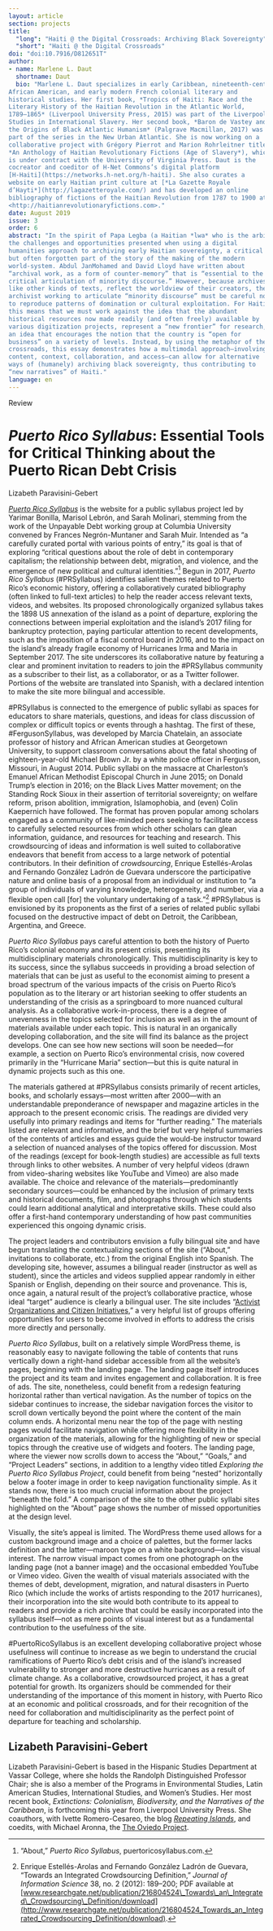 ```yaml
---
layout: article
section: projects
title: 
  "long": "Haiti @ the Digital Crossroads: Archiving Black Sovereignty"
  "short": "Haiti @ the Digital Crossroads"
doi: "doi:10.7916/D812651T"
author: 
- name: Marlene L. Daut  
  shortname: Daut
  bio: "Marlene L. Daut specializes in early Caribbean, nineteenth-century
African American, and early modern French colonial literary and
historical studies. Her first book, *Tropics of Haiti: Race and the
Literary History of the Haitian Revolution in the Atlantic World,
1789–1865* (Liverpool University Press, 2015) was part of the Liverpool
Studies in International Slavery. Her second book, *Baron de Vastey and
the Origins of Black Atlantic Humanism* (Palgrave Macmillan, 2017) was
part of the series in the New Urban Atlantic. She is now working on a
collaborative project with Grégory Pierrot and Marion Rohrleitner titled
*An Anthology of Haitian Revolutionary Fictions (Age of Slavery*), which
is under contract with the University of Virginia Press. Daut is the
cocreator and coeditor of H-Net Commons’s digital platform
[H-Haiti](https://networks.h-net.org/h-haiti). She also curates a
website on early Haitian print culture at [*La Gazette Royale
d’Hayti*](http://lagazetteroyale.com/) and has developed an online
bibliography of fictions of the Haitian Revolution from 1787 to 1900 at
<http://haitianrevolutionaryfictions.com>."
date: August 2019
issue: 3
order: 6
abstract: "In the spirit of Papa Legba (a Haitian *lwa* who is the arbiter of the crossroads between the human and nonhuman worlds), this essay examines
the challenges and opportunities presented when using a digital
humanities approach to archiving early Haitian sovereignty, a critical
but often forgotten part of the story of the making of the modern
world-system. Abdul JanMohamed and David Lloyd have written about
“archival work, as a form of counter-memory” that is “essential to the
critical articulation of minority discourse.” However, because archives,
like other kinds of texts, reflect the worldview of their creators, the
archivist working to articulate “minority discourse” must be careful not
to reproduce patterns of domination or cultural exploitation. For Haiti,
this means that we must work against the idea that the abundant
historical resources now made readily (and often freely) available by
various digitization projects, represent a “new frontier” for research,
an idea that encourages the notion that the country is “open for
business” on a variety of levels. Instead, by using the metaphor of the
crossroads, this essay demonstrates how a multimodal approach—involving
content, context, collaboration, and access—can allow for alternative
ways of (humanely) archiving black sovereignty, thus contributing to
“new narratives” of Haiti."
language: en
---
```


Review

*Puerto Rico Syllabus*: Essential Tools for Critical Thinking about the Puerto Rican Debt Crisis
================================================================================================

Lizabeth Paravisini-Gebert

[*Puerto Rico Syllabus*](https://puertoricosyllabus.com/) is the website
for a public syllabus project led by Yarimar Bonilla, Marisol Lebrón,
and Sarah Molinari, stemming from the work of the Unpayable Debt working
group at Columbia University convened by Frances Negrón-Muntaner and
Sarah Muir. Intended as “a carefully curated portal with various points
of entry,” its goal is that of exploring “critical questions about the
role of debt in contemporary capitalism; the relationship between debt,
migration, and violence, and the emergence of new political and cultural
identities.”[^1] Begun in 2017, *Puerto Rico Syllabus* (\#PRSyllabus)
identifies salient themes related to Puerto Rico’s economic history,
offering a collaboratively curated bibliography (often linked to
full-text articles) to help the reader access relevant texts, videos,
and websites. Its proposed chronologically organized syllabus takes the
1898 US annexation of the island as a point of departure, exploring the
connections between imperial exploitation and the island’s 2017 filing
for bankruptcy protection, paying particular attention to recent
developments, such as the imposition of a fiscal control board in 2016,
and to the impact on the island’s already fragile economy of Hurricanes
Irma and Maria in September 2017. The site underscores its collaborative
nature by featuring a clear and prominent invitation to readers to join
the \#PRSyllabus community as a subscriber to their list, as a
collaborator, or as a Twitter follower. Portions of the website are
translated into Spanish, with a declared intention to make the site more
bilingual and accessible.

\#PRSyllabus is connected to the emergence of public syllabi as spaces
for educators to share materials, questions, and ideas for class
discussion of complex or difficult topics or events through a hashtag.
The first of these, \#FergusonSyllabus, was developed by Marcia
Chatelain, an associate professor of history and African American
studies at Georgetown University, to support classroom conversations
about the fatal shooting of eighteen-year-old Michael Brown Jr. by a
white police officer in Fergusson, Missouri, in August 2014. Public
syllabi on the massacre at Charleston’s Emanuel African Methodist
Episcopal Church in June 2015; on Donald Trump’s election in 2016; on
the Black Lives Matter movement; on the Standing Rock Sioux in their
assertion of territorial sovereignty; on welfare reform, prison
abolition, immigration, Islamophobia, and (even) Colin Kaepernich have
followed. The format has proven popular among scholars engaged as a
community of like-minded peers seeking to facilitate access to carefully
selected resources from which other scholars can glean information,
guidance, and resources for teaching and research. This crowdsourcing of
ideas and information is well suited to collaborative endeavors that
benefit from access to a large network of potential contributors. In
their definition of *crowdsourcing*, Enrique Estellés-Arolas and
Fernando González Ladrón de Guevara underscore the participative nature
and online basis of a proposal from an individual or institution to “a
group of individuals of varying knowledge, heterogeneity, and number,
via a flexible open call \[for\] the voluntary undertaking of a
task.”[^2] \#PRSyllabus is envisioned by its proponents as the first of
a series of related public syllabi focused on the destructive impact of
debt on Detroit, the Caribbean, Argentina, and Greece.

*Puerto Rico Syllabus* pays careful attention to both the history of
Puerto Rico’s colonial economy and its present crisis, presenting its
multidisciplinary materials chronologically. This multidisciplinarity is
key to its success, since the syllabus succeeds in providing a broad
selection of materials that can be just as useful to the economist
aiming to present a broad spectrum of the various impacts of the crisis
on Puerto Rico’s population as to the literary or art historian seeking
to offer students an understanding of the crisis as a springboard to
more nuanced cultural analysis. As a collaborative work-in-process,
there is a degree of unevenness in the topics selected for inclusion as
well as in the amount of materials available under each topic. This is
natural in an organically developing collaboration, and the site will
find its balance as the project develops. One can see how new sections
will soon be needed—for example, a section on Puerto Rico’s
environmental crisis, now covered primarily in the “Hurricane Maria”
section—but this is quite natural in dynamic projects such as this one.

The materials gathered at \#PRSyllabus consists primarily of recent
articles, books, and scholarly essays—most written after 2000—with an
understandable preponderance of newspaper and magazine articles in the
approach to the present economic crisis. The readings are divided very
usefully into primary readings and items for “further reading.” The
materials listed are relevant and informative, and the brief but very
helpful summaries of the contents of articles and essays guide the
would-be instructor toward a selection of nuanced analyses of the topics
offered for discussion. Most of the readings (except for book-length
studies) are accessible as full texts through links to other websites. A
number of very helpful videos (drawn from video-sharing websites like
YouTube and Vimeo) are also made available. The choice and relevance of
the materials—predominantly secondary sources—could be enhanced by the
inclusion of primary texts and historical documents, film, and
photographs through which students could learn additional analytical and
interpretative skills. These could also offer a first-hand contemporary
understanding of how past communities experienced this ongoing dynamic
crisis.

The project leaders and contributors envision a fully bilingual site and
have begun translating the contextualizing sections of the site
(“About,” invitations to collaborate, etc.) from the original English
into Spanish. The developing site, however, assumes a bilingual reader
(instructor as well as student), since the articles and videos supplied
appear randomly in either Spanish or English, depending on their source
and provenance. This is, once again, a natural result of the project’s
collaborative practice, whose ideal “target” audience is clearly a
bilingual user. The site includes “[Activist Organizations and Citizen
Initiatives](https://puertoricosyllabus.com/additional-resources/activists-organizations-and-citizen-initiatives/),”
a very helpful list of groups offering opportunities for users to become
involved in efforts to address the crisis more directly and personally.

*Puerto Rico Syllabus*, built on a relatively simple WordPress theme, is
reasonably easy to navigate following the table of contents that runs
vertically down a right-hand sidebar accessible from all the website’s
pages, beginning with the landing page. The landing page itself
introduces the project and its team and invites engagement and
collaboration. It is free of ads. The site, nonetheless, could benefit
from a redesign featuring horizontal rather than vertical navigation. As
the number of topics on the sidebar continues to increase, the sidebar
navigation forces the visitor to scroll down vertically beyond the point
where the content of the main column ends. A horizontal menu near the
top of the page with nesting pages would facilitate navigation while
offering more flexibility in the organization of the materials, allowing
for the highlighting of new or special topics through the creative use
of widgets and footers. The landing page, where the viewer now scrolls
down to access the “About,” “Goals,” and “Project Leaders” sections, in
addition to a lengthy video titled *Exploring the Puerto Rico Syllabus
Project*, could benefit from being “nested” horizontally below a footer
image in order to keep navigation functionality simple. As it stands
now, there is too much crucial information about the project “beneath
the fold.” A comparison of the site to the other public syllabi sites
highlighted on the “About” page shows the number of missed opportunities
at the design level.

Visually, the site’s appeal is limited. The WordPress theme used allows
for a custom background image and a choice of palettes, but the former
lacks definition and the latter—maroon type on a white background—lacks
visual interest. The narrow visual impact comes from one photograph on
the landing page (not a banner image) and the occasional embedded
YouTube or Vimeo video. Given the wealth of visual materials associated
with the themes of debt, development, migration, and natural disasters
in Puerto Rico (which include the works of artists responding to the
2017 hurricanes), their incorporation into the site would both
contribute to its appeal to readers and provide a rich archive that
could be easily incorporated into the syllabus itself—not as mere points
of visual interest but as a fundamental contribution to the usefulness
of the site.

\#PuertoRicoSyllabus is an excellent developing collaborative project
whose usefulness will continue to increase as we begin to understand the
crucial ramifications of Puerto Rico’s debt crisis and of the island’s
increased vulnerability to stronger and more destructive hurricanes as a
result of climate change. As a collaborative, crowdsourced project, it
has a great potential for growth. Its organizers should be commended for
their understanding of the importance of this moment in history, with
Puerto Rico at an economic and political crossroads, and for their
recognition of the need for collaboration and multidisciplinarity as the
perfect point of departure for teaching and scholarship.

Lizabeth Paravisini-Gebert 
---------------------------

Lizabeth Paravisini-Gebert is based in the Hispanic Studies Department
at Vassar College, where she holds the Randolph Distinguished Professor
Chair; she is also a member of the Programs in Environmental Studies,
Latin American Studies, International Studies, and Women’s Studies. Her
most recent book, *Extinctions: Colonialism, Biodiversity, and the
Narratives of the Caribbean*, is forthcoming this year from Liverpool
University Press. She coauthors, with Ivette Romero-Cesareo, the blog
[*Repeating Islands*](https://repeatingislands.com/), and coedits, with
Michael Aronna, the [The Oviedo
Project](http://pages.vassar.edu/oviedo/).

[^1]: “About,” *Puerto Rico Syllabus*, puertoricosyllabus.com.

[^2]: Enrique Estellés-Arolas and Fernando González Ladrón de Guevara,
    “Towards an Integrated Crowdsourcing Definition,” *Journal of
    Information Science* 38, no. 2 (2012): 189–200; PDF available at
    [www.researchgate.net/publication/216804524\_Towards\_an\_Integrated\_Crowdsourcing\_Definition/download](http://www.researchgate.net/publication/216804524_Towards_an_Integrated_Crowdsourcing_Definition/download).
